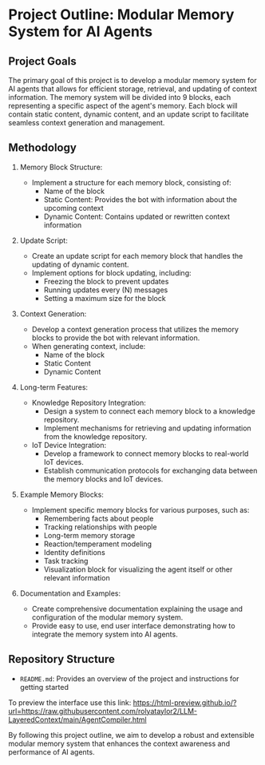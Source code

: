 # Project Outline: Modular Memory System for AI Agents

## Project Goals
The primary goal of this project is to develop a modular memory system for AI agents that allows for efficient storage, retrieval, and updating of context information. The memory system will be divided into 9 blocks, each representing a specific aspect of the agent's memory. Each block will contain static content, dynamic content, and an update script to facilitate seamless context generation and management.

## Methodology
1. Memory Block Structure:
   - Implement a structure for each memory block, consisting of:
     - Name of the block
     - Static Content: Provides the bot with information about the upcoming context
     - Dynamic Content: Contains updated or rewritten context information

2. Update Script:
   - Create an update script for each memory block that handles the updating of dynamic content.
   - Implement options for block updating, including:
     - Freezing the block to prevent updates
     - Running updates every (N) messages
     - Setting a maximum size for the block

3. Context Generation:
   - Develop a context generation process that utilizes the memory blocks to provide the bot with relevant information.
   - When generating context, include:
     - Name of the block
     - Static Content
     - Dynamic Content

4. Long-term Features:
   - Knowledge Repository Integration:
     - Design a system to connect each memory block to a knowledge repository.
     - Implement mechanisms for retrieving and updating information from the knowledge repository.
   - IoT Device Integration:
     - Develop a framework to connect memory blocks to real-world IoT devices.
     - Establish communication protocols for exchanging data between the memory blocks and IoT devices.

5. Example Memory Blocks:
   - Implement specific memory blocks for various purposes, such as:
     - Remembering facts about people
     - Tracking relationships with people
     - Long-term memory storage
     - Reaction/temperament modeling
     - Identity definitions
     - Task tracking
     - Visualization block for visualizing the agent itself or other relevant information

6. Documentation and Examples:
   - Create comprehensive documentation explaining the usage and configuration of the modular memory system.
   - Provide easy to use, end user interface demonstrating how to integrate the memory system into AI agents.

## Repository Structure
- `README.md`: Provides an overview of the project and instructions for getting started

To preview the interface use this link:
https://html-preview.github.io/?url=https://raw.githubusercontent.com/rolyataylor2/LLM-LayeredContext/main/AgentCompiler.html

By following this project outline, we aim to develop a robust and extensible modular memory system that enhances the context awareness and performance of AI agents.
